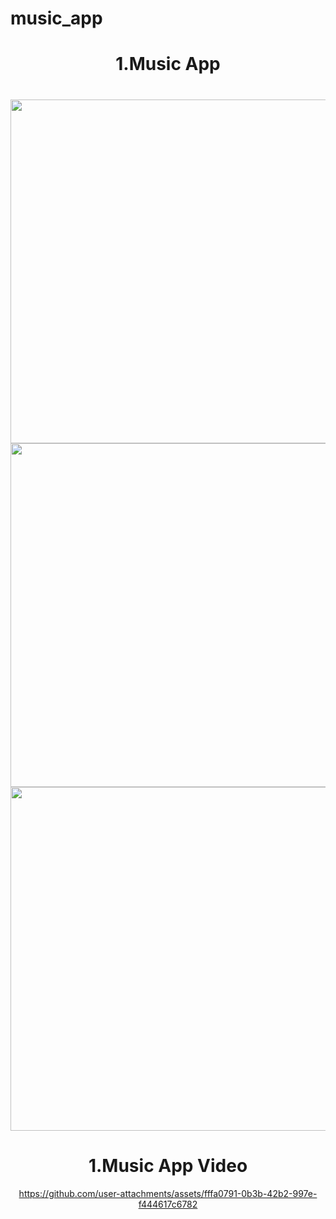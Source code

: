 # music_app


<h1 align="center"> 1.Music App</h1>

<h1 align="left"></h1>

<div align ="center">

  <img src = "https://github.com/user-attachments/assets/3faf3b09-7f4e-4c60-a4e8-51bd51ca9f78" height ="550">
   <img src = "https://github.com/user-attachments/assets/a17a6858-4da8-470c-8efe-f106edf76878" height ="550">
   <img src = "https://github.com/user-attachments/assets/88630a98-3295-4181-9373-bf389cba14e2" height ="550">
   

<h1 align="center"> 1.Music App Video</h1>



https://github.com/user-attachments/assets/fffa0791-0b3b-42b2-997e-f444617c6782




</div>
